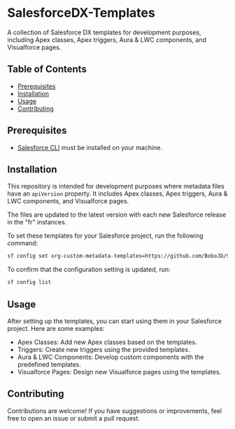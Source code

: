 # SalesforceDX-Templates

A collection of Salesforce DX templates for development purposes, including Apex classes, Apex triggers, Aura & LWC components, and Visualforce pages.

## Table of Contents

- [Prerequisites](#prerequisites)
- [Installation](#installation)
- [Usage](#usage)
- [Contributing](#contributing)

## Prerequisites

- [Salesforce CLI](https://developer.salesforce.com/tools/sfdxcli) must be installed on your machine.

## Installation

This repository is intended for development purposes where metadata files have an `apiVersion` property. It includes Apex classes, Apex triggers, Aura & LWC components, and Visualforce pages.

The files are updated to the latest version with each new Salesforce release in the "fr" instances.

To set these templates for your Salesforce project, run the following command:

```sh
sf config set org-custom-metadata-templates=https://github.com/BoboJD/SalesforceDX-Templates
```

To confirm that the configuration setting is updated, run:

```sh
sf config list
```

## Usage

After setting up the templates, you can start using them in your Salesforce project. Here are some examples:

- Apex Classes: Add new Apex classes based on the templates.
- Triggers: Create new triggers using the provided templates.
- Aura & LWC Components: Develop custom components with the predefined templates.
- Visualforce Pages: Design new Visualforce pages using the templates.

## Contributing

Contributions are welcome! If you have suggestions or improvements, feel free to open an issue or submit a pull request.
